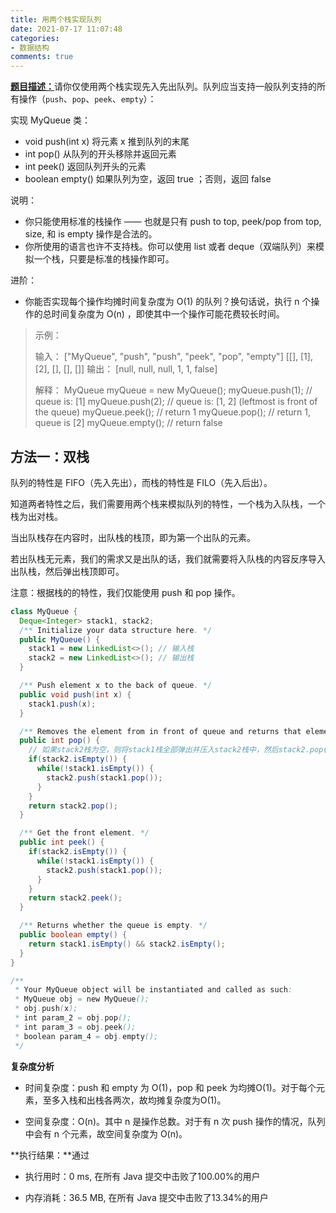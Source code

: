 ```yaml
---
title: 用两个栈实现队列
date: 2021-07-17 11:07:48
categories:
- 数据结构
comments: true
---
```


[**题目描述：**](https://leetcode-cn.com/problems/implement-queue-using-stacks/)请你仅使用两个栈实现先入先出队列。队列应当支持一般队列支持的所有操作（`push`、`pop`、`peek`、`empty`）：

<!-- more -->

实现 MyQueue 类：

- void push(int x) 将元素 x 推到队列的末尾
- int pop() 从队列的开头移除并返回元素
- int peek() 返回队列开头的元素
- boolean empty() 如果队列为空，返回 true ；否则，返回 false


说明：

- 你只能使用标准的栈操作 —— 也就是只有 push to top, peek/pop from top, size, 和 is empty 操作是合法的。
- 你所使用的语言也许不支持栈。你可以使用 list 或者 deque（双端队列）来模拟一个栈，只要是标准的栈操作即可。


进阶：

- 你能否实现每个操作均摊时间复杂度为 O(1) 的队列？换句话说，执行 n 个操作的总时间复杂度为 O(n) ，即使其中一个操作可能花费较长时间。

>
> 示例：
>
> 输入：
> ["MyQueue", "push", "push", "peek", "pop", "empty"]
> [[], [1], [2], [], [], []]
> 输出：
> [null, null, null, 1, 1, false]
>
> 解释：
> MyQueue myQueue = new MyQueue();
> myQueue.push(1); // queue is: [1]
> myQueue.push(2); // queue is: [1, 2] (leftmost is front of the queue)
> myQueue.peek(); // return 1
> myQueue.pop(); // return 1, queue is [2]
> myQueue.empty(); // return false


## 方法一：双栈

队列的特性是 FIFO（先入先出），而栈的特性是 FILO（先入后出）。

知道两者特性之后，我们需要用两个栈来模拟队列的特性，一个栈为入队栈，一个栈为出对栈。

当出队栈存在内容时，出队栈的栈顶，即为第一个出队的元素。

若出队栈无元素，我们的需求又是出队的话，我们就需要将入队栈的内容反序导入出队栈，然后弹出栈顶即可。

注意：根据栈的的特性，我们仅能使用 push 和 pop 操作。

```java
class MyQueue {
  Deque<Integer> stack1, stack2;
  /** Initialize your data structure here. */
  public MyQueue() {
    stack1 = new LinkedList<>(); // 输入栈
    stack2 = new LinkedList<>(); // 输出栈
  }

  /** Push element x to the back of queue. */
  public void push(int x) {
    stack1.push(x);
  }

  /** Removes the element from in front of queue and returns that element. */
  public int pop() {
    // 如果stack2栈为空，则将stack1栈全部弹出并压入stack2栈中，然后stack2.pop()
    if(stack2.isEmpty()) {
      while(!stack1.isEmpty()) {
        stack2.push(stack1.pop());
      }
    }
    return stack2.pop();
  }

  /** Get the front element. */
  public int peek() {
    if(stack2.isEmpty()) {
      while(!stack1.isEmpty()) {
        stack2.push(stack1.pop());
      }
    }
    return stack2.peek();
  }

  /** Returns whether the queue is empty. */
  public boolean empty() {
    return stack1.isEmpty() && stack2.isEmpty();
  }
}

/**
 * Your MyQueue object will be instantiated and called as such:
 * MyQueue obj = new MyQueue();
 * obj.push(x);
 * int param_2 = obj.pop();
 * int param_3 = obj.peek();
 * boolean param_4 = obj.empty();
 */
```

**复杂度分析**

- 时间复杂度：push 和 empty 为 O(1)，pop 和 peek 为均摊O(1)。对于每个元素，至多入栈和出栈各两次，故均摊复杂度为O(1)。

- 空间复杂度：O(n)。其中 n 是操作总数。对于有 n 次 push 操作的情况，队列中会有 n 个元素，故空间复杂度为 O(n)。

**执行结果：**通过

- 执行用时：0 ms, 在所有 Java 提交中击败了100.00%的用户

- 内存消耗：36.5 MB, 在所有 Java 提交中击败了13.34%的用户